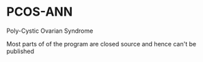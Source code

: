 # PCOS-ANN

Poly-Cystic Ovarian Syndrome


Most parts of of the program are closed source and hence can't be published
